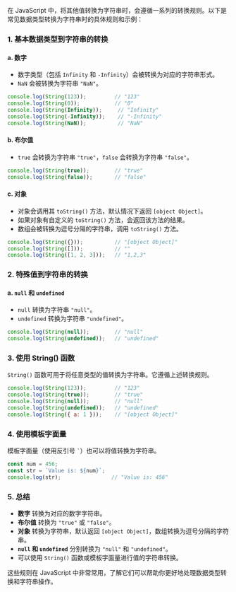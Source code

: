 在 JavaScript 中，将其他值转换为字符串时，会遵循一系列的转换规则。以下是常见数据类型转换为字符串时的具体规则和示例：

### 1. **基本数据类型到字符串的转换**

#### a. **数字**
- 数字类型（包括 `Infinity` 和 `-Infinity`）会被转换为对应的字符串形式。
- `NaN` 会被转换为字符串 `"NaN"`。

```javascript
console.log(String(123));         // "123"
console.log(String(0));           // "0"
console.log(String(Infinity));     // "Infinity"
console.log(String(-Infinity));    // "-Infinity"
console.log(String(NaN));          // "NaN"
```

#### b. **布尔值**
- `true` 会转换为字符串 `"true"`，`false` 会转换为字符串 `"false"`。

```javascript
console.log(String(true));        // "true"
console.log(String(false));       // "false"
```

#### c. **对象**
- 对象会调用其 `toString()` 方法，默认情况下返回 `[object Object]`。
- 如果对象有自定义的 `toString()` 方法，会返回该方法的结果。
- 数组会被转换为逗号分隔的字符串，调用 `toString()` 方法。

```javascript
console.log(String({}));          // "[object Object]"
console.log(String([]));          // ""
console.log(String([1, 2, 3]));   // "1,2,3"
```

### 2. **特殊值到字符串的转换**

#### a. **`null` 和 `undefined`**
- `null` 转换为字符串 `"null"`。
- `undefined` 转换为字符串 `"undefined"`。

```javascript
console.log(String(null));        // "null"
console.log(String(undefined));   // "undefined"
```

### 3. **使用 String() 函数**
`String()` 函数可用于将任意类型的值转换为字符串。它遵循上述转换规则。

```javascript
console.log(String(123));         // "123"
console.log(String(true));        // "true"
console.log(String(null));        // "null"
console.log(String(undefined));   // "undefined"
console.log(String({ a: 1 }));    // "[object Object]"
```

### 4. **使用模板字面量**
模板字面量（使用反引号 `` ` ``）也可以将值转换为字符串。

```javascript
const num = 456;
const str = `Value is: ${num}`;
console.log(str);                // "Value is: 456"
```

### 5. **总结**
- **数字** 转换为对应的数字字符串。
- **布尔值** 转换为 `"true"` 或 `"false"`。
- **对象** 转换为字符串，默认返回 `[object Object]`，数组转换为逗号分隔的字符串。
- **`null` 和 `undefined`** 分别转换为 `"null"` 和 `"undefined"`。
- 可以使用 `String()` 函数或模板字面量进行值的字符串转换。

这些规则在 JavaScript 中非常常用，了解它们可以帮助你更好地处理数据类型转换和字符串操作。